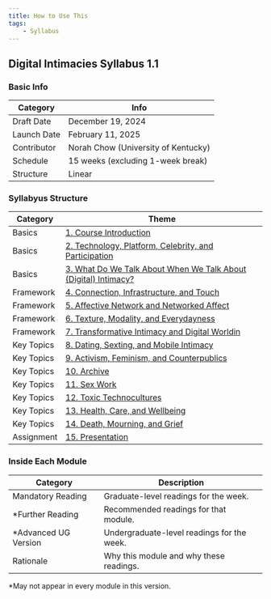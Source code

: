 ```yaml
---
title: How to Use This
tags:
    - Syllabus
---
```


## Digital Intimacies Syllabus 1.1

### Basic Info

| Category     | Info                          |
|--------------|-------------------------------|
| Draft Date   | December 19, 2024             |
| Launch Date  | February 11, 2025             |
| Contributor  | Norah Chow (University of Kentucky) |
| Schedule     | 15 weeks (excluding 1-week break) |
| Structure    | Linear                        |

### Syllabyus Structure

| Category   | Theme                                                                 |
|------------|----------------------------------------------------------------------|
| Basics     | [1. Course Introduction](../develop/syllabus/basics/week1.md)        |
| Basics     | [2. Technology, Platform, Celebrity, and Participation](../develop/syllabus/basics/week2.md) |
| Basics     | [3. What Do We Talk About When We Talk About (Digital) Intimacy?](../develop/syllabus/basics/week3.md) |
| Framework  | [4. Connection, Infrastructure, and Touch](../develop/syllabus/framework/week4.md) |
| Framework  | [5. Affective Network and Networked Affect](../develop/syllabus/framework/week5.md) |
| Framework  | [6. Texture, Modality, and Everydayness](../develop/syllabus/framework/week6.md) |
| Framework  | [7. Transformative Intimacy and Digital Worldin](../develop/syllabus/framework/week7.md) |
| Key Topics | [8. Dating, Sexting, and Mobile Intimacy](../develop/syllabus/topics/week8.md) |
| Key Topics | [9. Activism, Feminism, and Counterpublics](../develop/syllabus/topics/week9.md) |
| Key Topics | [10. Archive](../develop/syllabus/topics/week10.md)                 |
| Key Topics | [11. Sex Work](../develop/syllabus/topics/week11.md)                |
| Key Topics | [12. Toxic Technocultures](../develop/syllabus/topics/week12.md)    |
| Key Topics | [13. Health, Care, and Wellbeing](../develop/syllabus/topics/week13.md) |
| Key Topics | [14. Death, Mourning, and Grief](../develop/syllabus/topics/week14.md) |
| Assignment | [15. Presentation](../develop/syllabus/assignment/week15.md)        |

### Inside Each Module

| Category            | Description                                |
|---------------------|--------------------------------------------|
| Mandatory Reading   | Graduate-level readings for the week.      |
| *Further Reading    | Recommended readings for that module.      |
| *Advanced UG Version| Undergraduate-level readings for the week. |
| Rationale           | Why this module and why these readings.    |

*May not appear in every module in this version.
